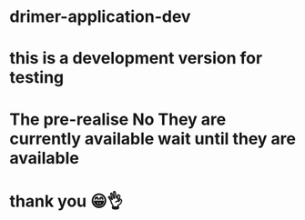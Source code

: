 # drimer-application-dev
# this is a development version for testing
# The pre-realise No They are currently available wait until they are available 
# thank you 😁👌
